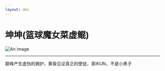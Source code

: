 ```yaml
---
layout: doc
---
```

# 坤坤(篮球魔女菜虚鲲)
![An image](http://q1.qlogo.cn/g?b=qq&nk=2728586884&s=160)
_________________
巅峰产生虚伪的拥护，黄昏见证真正的使徒，真IKUN，不是小黑子